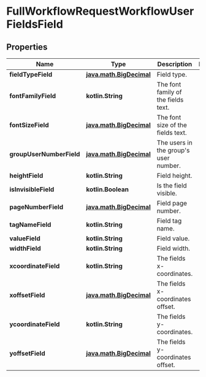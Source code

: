 
# FullWorkflowRequestWorkflowUserFieldsField

## Properties
Name | Type | Description | Notes
------------ | ------------- | ------------- | -------------
**fieldTypeField** | [**java.math.BigDecimal**](java.math.BigDecimal.md) | Field type. | 
**fontFamilyField** | **kotlin.String** | The font family of the fields text. | 
**fontSizeField** | [**java.math.BigDecimal**](java.math.BigDecimal.md) | The font size of the fields text. | 
**groupUserNumberField** | [**java.math.BigDecimal**](java.math.BigDecimal.md) | The users in the group&#39;s user number. | 
**heightField** | **kotlin.String** | Field height. | 
**isInvisibleField** | **kotlin.Boolean** | Is the field visible. | 
**pageNumberField** | [**java.math.BigDecimal**](java.math.BigDecimal.md) | Field page number. | 
**tagNameField** | **kotlin.String** | Field tag name. | 
**valueField** | **kotlin.String** | Field value. | 
**widthField** | **kotlin.String** | Field width. | 
**xcoordinateField** | **kotlin.String** | The fields x-coordinates. | 
**xoffsetField** | [**java.math.BigDecimal**](java.math.BigDecimal.md) | The fields x-coordinates offset. | 
**ycoordinateField** | **kotlin.String** | The fields y-coordinates. | 
**yoffsetField** | [**java.math.BigDecimal**](java.math.BigDecimal.md) | The fields y-coordinates offset. | 



